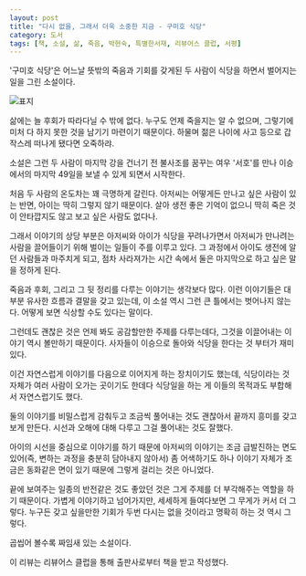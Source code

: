 ```yaml
---
layout: post
title: "다시 없을, 그래서 더욱 소중한 지금 - 구미호 식당"
category: 도서
tags: [책, 소설, 삶, 죽음, 박현숙, 특별한서재, 리뷰어스 클럽, 서평]
---
```


'구미호 식당'은
어느날 뜻밖의 죽음과 기회를 갖게된 두 사람이 식당을 하면서 벌어지는 일을 그린 소설이다.

![표지](https://images2.imgbox.com/83/65/v8uhzW4x_o.jpg)

삶에는 늘 후회가 따라다닐 수 밖에 없다.
누구도 언제 죽을지는 알 수 없으며,
그렇기에 미처 다 하지 못한 것을 남기기 마련이기 때문이다.
하물며 젊은 나이에 사고 등으로 갑작스레 떠나게 됐다면 오죽하랴.

소설은 그런 두 사람이 마지막 강을 건너기 전
불사조를 꿈꾸는 여우 '서호'를 만나 이승에서의 마지막 49일을 보낼 수 있게 되면서 시작한다.

처음 두 사람의 온도차는 꽤 극명하게 갈린다.
아저씨는 어떻게든 만나고 싶은 사람이 있는 반면, 아이는 딱히 그렇지 않기 때문이다.
살아 생전 좋은 기억이 없으니 딱히 죽은 것이 안타깝지도 않고 보고 싶은 사람도 없다나.

그래서 이야기의 상당 부분은 아저씨와 아이가 식당을 꾸려나가면서
아저씨가 만나려는 사람을 끌어들이기 위해 벌이는 일들이 주를 이루고 있다.
그 과정에서 아이도 생전에 알던 사람들과 마주치게 되고,
점차 사라져가는 시간 속에서 둘은 마지막으로 하고 싶은 말을 정하게 된다.

죽음과 후회, 그리고 그 뒷 정리를 다루는 이야기는 생각보다 많다.
이런 이야기들은 대부분 유사한 흐름과 결말을 갖고 있는데,
이 소설 역시 그런 큰 틀에서는 벗어나지 않는다.
어떻게 보면 식상할 수도 있다는 말이다.

그런데도 괜찮은 것은 언제 봐도 공감할만한 주제를 다루는데다,
그것을 이끌어내는 이야기 역시 볼만하기 때문이다.
사자들이 이승으로 돌아와 식당을 한다는 것 부터가 재미있다.

이건 자연스럽게 이야기를 다음으로 이어지게 하는 장치이기도 했는데,
식당이라는 것 자체가 여러 사람이 오가는 곳이기도 한데다
식당일을 하는 게 이들의 목적과도 부합해서 자연스럽기도 했다.

둘의 이야기를 비밀스럽게 감춰두고 조금씩 풀어내는 것도 괜찮아서
끝까지 흥미를 갖고 보게 만든다.
시선과 오해에 대해 다루고 그걸 풀어내는 것도 잘했다.

아이의 시선을 중심으로 이야기를 하기 때문에
아저씨의 이야기는 조금 급발진하는 면도 있어(즉, 변하는 과정을 충분히 담아내지 않아서) 좀 어색하기도 하나
이야기 자체가 조금은 동화같은 면이 있기 때문에 그렇게 걸리는 것은 아니었다.

끝에 보여주는 일종의 반전같은 것도 좋았던 것은
그게 주제를 더 부각해주는 역할을 하기 때문이다.
가볍게 이야기하고 넘어가지만, 세세하게 들여다보면 그 무게가 커서 더 그렇다.
누구든 갖고 싶을만한 기회가 두번 다시는 없을 것이라고 명확히 하는 것 역시 그렇다.

곱씹어 볼수록 짜임새 있는 소설이다.



<div class="im im-info">
이 리뷰는 리뷰어스 클럽을 통해 출판사로부터 책을 받고 작성했다.
</div>
